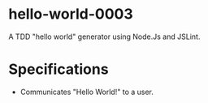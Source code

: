 # hello-world-0003
A TDD "hello world" generator using Node.Js and JSLint.

# Specifications
* Communicates "Hello World!" to a user.

